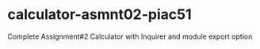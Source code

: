 # calculator-asmnt02-piac51
Complete Assignment#2 Calculator with Inquirer and module export option
